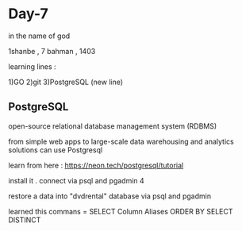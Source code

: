 # Day-7

in the name of god

1shanbe , 7 bahman , 1403

learning lines :

1)GO      2)git      3)PostgreSQL (new line)

PostgreSQL
-----------

open-source relational database management system (RDBMS)

 from simple web apps to large-scale data warehousing and analytics solutions can use Postgresql

 learn from here : https://neon.tech/postgresql/tutorial

install it . connect via psql and pgadmin 4

restore a data into "dvdrental" database via psql and pgadmin

learned this commans =     SELECT
    Column Aliases
    ORDER BY
    SELECT DISTINCT

